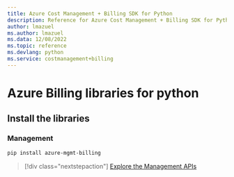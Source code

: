 ```yaml
---
title: Azure Cost Management + Billing SDK for Python
description: Reference for Azure Cost Management + Billing SDK for Python
author: lmazuel
ms.author: lmazuel
ms.data: 12/08/2022
ms.topic: reference
ms.devlang: python
ms.service: costmanagement+billing
---
```

# Azure Billing libraries for python

## Install the libraries


### Management

```bash
pip install azure-mgmt-billing
```
> [!div class="nextstepaction"]
> [Explore the Management APIs](/python/api/overview/azure/billing/management)